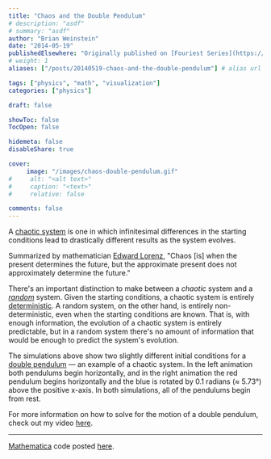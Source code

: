 ```yaml
---
title: "Chaos and the Double Pendulum"
# description: "asdf"
# summary: "asdf"
author: "Brian Weinstein"
date: "2014-05-19"
publishedElsewhere: "Originally published on [Fouriest Series](https://fouriestseries.tumblr.com/post/86253333743/chaos-and-the-double-pendulum)"
# weight: 1
aliases: ["/posts/20140519-chaos-and-the-double-pendulum"] # alias url / permalink

tags: ["physics", "math", "visualization"]
categories: ["physics"]

draft: false

showToc: false
TocOpen: false

hidemeta: false
disableShare: true

cover:
     image: "/images/chaos-double-pendulum.gif"
#     alt: "<alt text>"
#     caption: "<text>"
#     relative: false

comments: false
---
```



A [chaotic system](http://en.wikipedia.org/wiki/Chaos_theory) is one in which infinitesimal differences in the starting conditions lead to drastically different results as the system evolves.

Summarized by mathematician [Edward Lorenz](http://en.wikipedia.org/wiki/Edward_Lorenz), "Chaos [is] when the present determines the future, but the approximate present does not approximately determine the future."

There's an important distinction to make between a _chaotic_ system and a _[random](http://en.wikipedia.org/wiki/Randomness)_ system. Given the starting conditions, a chaotic system is entirely [deterministic](http://en.wikipedia.org/wiki/Deterministic_system). A random system, on the other hand, is entirely non-deterministic, even when the starting conditions are known. That is, with enough information, the evolution of a chaotic system is entirely predictable, but in a random system there's no amount of information that would be enough to predict the system's evolution.

The simulations above show two slightly different initial conditions for a [double pendulum](http://en.wikipedia.org/wiki/Double_pendulum) — an example of a chaotic system. In the left animation both pendulums begin horizontally, and in the right animation the red pendulum begins horizontally and the blue is rotated by 0.1 radians (≈ 5.73°) above the positive x-axis. In both simulations, all of the pendulums begin from rest.

For more information on how to solve for the motion of a double pendulum, check out my video [here](https://www.youtube.com/watch?v=u2c2VgIg6Bg).



---

[Mathematica](http://www.wolfram.com/mathematica/) code posted [here](https://gist.github.com/BrianWeinstein/b7317c5e4f56a9a12cdb).
